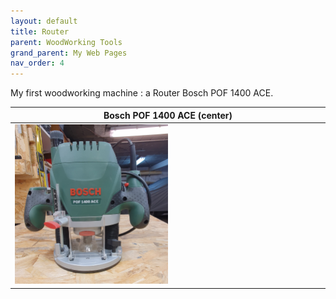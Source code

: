 ```yaml
---
layout: default
title: Router
parent: WoodWorking Tools
grand_parent: My Web Pages
nav_order: 4
---
```


My first woodworking machine : a Router Bosch POF 1400 ACE. 


| Bosch POF 1400 ACE (center)                                                     |
|---------------------------------------------------------------------------------|
| <img alt="image" height="50%" src="/media/Bosch_POF_1400_ACE.jpg" width="50%"/> | 